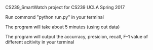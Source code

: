 CS239_SmartWatch
project for CS239 UCLA Spring 2017

Run commond "python run.py" in your terminal

The program will take about 5 minutes (using out data)

The program will output the accurracy, presicion, recall, F-1 value of different acitivity in your terminal

